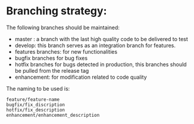 # Branching strategy:
The following branches should be maintained: <br>
 - master : a branch with the last high quality code to be delivered to test
 - develop: this branch serves as an integration branch for features. 
 - features branches: for new functionalities
 - bugfix branches for bug fixes 
 - hotfix branches for bugs detected in production, this branches should be pulled from the release tag
 - enhancement: for modification related to code quality

The naming to be used is:
```
feature/feature-name 
bugfix/fix_discription
hotfix/fix_description
enhancement/enhancement_description
```
